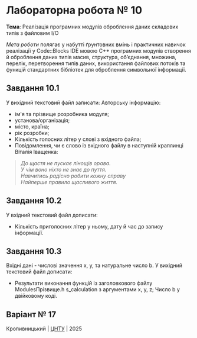 ﻿# Лабораторна робота № 10

**Тема**: Реалізація програмних модулів оброблення даних складових типів з файловим I/O

_Мета роботи_ полягає у набутті ґрунтовних вмінь і практичних навичок реалізації у Code::Blocks IDE мовою С++ програмних модулів створення й оброблення даних типів масив, структура, об’єднання, множина, перелік, перетворення типів даних, використання файлових потоків та функцій стандартних бібліотек для оброблення символьної інформації.

## Завдання 10.1

У вихідний текстовий файл записати:
Авторську інформацію:

- ім'я та прізвище розробника модуля;
- установа/організація;
- місто, країна;
- рік розробки;
- Кількість голосних літер у слові з вхідного файла;
- Повідомлення, чи є слово із вхідного файлу в наступній краплинці
  Віталія Іващенка:

> _До щастя не пускає лінощів орава.  
> У чім воно ніхто не знає до пуття.  
> Навчитись радісно робити кожну справу  
> Найперше правило щасливого життя._

## Завдання 10.2

У вхідний текстовий файл дописати:

- Кількість приголосних літер у ньому, дату й час до запису інформації.

## Завдання 10.3

Вхідні дані - числові значення х, у, та натуральне число b. У вихідний
текстовий файл дописати:

- Результати виконання функцій із заголовкового файлу ModulesПрізвище.һ s_calculation з аргументами х, у, z;
  Число b у двійковому коді.

## Варіант № 17

Кропивницький | <a href="http://www.kntu.kr.ua/">ЦНТУ</a> | 2025
